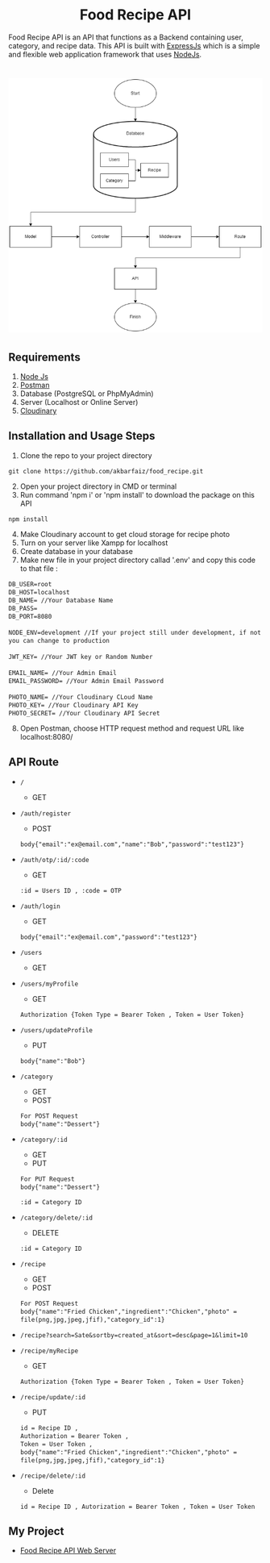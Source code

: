 <h1 align="center">Food Recipe API</h1>
Food Recipe API is an API that functions as a Backend containing user, category, and recipe data. This API is built with <a href="https://expressjs.com">ExpressJs</a> which is a simple and flexible web application framework that uses <a href="https://nodejs.org/en/about/">NodeJs<a/>.<br>

<h1 align="center"><img src="Flowchart_Aplikasi.png"></h1>

## Requirements
1. <a href="https://nodejs.org/en/">Node Js</a>
2. <a href="https://www.postman.com/downloads/">Postman</a>
3. Database (PostgreSQL or PhpMyAdmin)
4. Server (Localhost or Online Server)
5. <a href="https://cloudinary.com">Cloudinary</a>

## Installation and Usage Steps
1. Clone the repo to your project directory
```
git clone https://github.com/akbarfaiz/food_recipe.git
```
2. Open your project directory in CMD or terminal
3. Run command 'npm i' or 'npm install' to download the package on this API
```
npm install
```
4. Make Cloudinary account to get cloud storage for recipe photo
5. Turn on your server like Xampp for localhost
6. Create database in your database
7. Make new file in your project directory callad '.env' and copy this code to that file :
```
DB_USER=root
DB_HOST=localhost
DB_NAME= //Your Database Name
DB_PASS=
DB_PORT=8080

NODE_ENV=development //If your project still under development, if not you can change to production

JWT_KEY= //Your JWT key or Random Number

EMAIL_NAME= //Your Admin Email
EMAIL_PASSWORD= //Your Admin Email Password

PHOTO_NAME= //Your Cloudinary CLoud Name
PHOTO_KEY= //Your Cloudinary API Key
PHOTO_SECRET= //Your Cloudinary API Secret
```
8. Open Postman, choose HTTP request method and  request URL like localhost:8080/

## API Route
 * `/`
   * GET
 * `/auth/register`
   * POST
   ```
   body{"email":"ex@email.com","name":"Bob","password":"test123"}
   ```
 * `/auth/otp/:id/:code`
   * GET
   ```
   :id = Users ID , :code = OTP
   ```
 * `/auth/login`
   * GET
   ```
   body{"email":"ex@email.com","password":"test123"}
   ```
 * `/users`
   * GET
 * `/users/myProfile`
   * GET
   ```
   Authorization {Token Type = Bearer Token , Token = User Token}
   ```
 * `/users/updateProfile` 
   * PUT
   ```
   body{"name":"Bob"}
   ```
 
 * `/category`
   * GET
   * POST 
   ```
   For POST Request
   body{"name":"Dessert"}
   ```
 * `/category/:id`
   * GET
   * PUT
   ```
   For PUT Request
   body{"name":"Dessert"}
   ```
   ```
   :id = Category ID 
   ```
 * `/category/delete/:id`
   * DELETE
   ```
   :id = Category ID 
   ```

 * `/recipe`
   * GET
   * POST
   ```
   For POST Request
   body{"name":"Fried Chicken","ingredient":"Chicken","photo" = file(png,jpg,jpeg,jfif),"category_id":1}
   ```
 * `/recipe?search=Sate&sortby=created_at&sort=desc&page=1&limit=10`
 * `/recipe/myRecipe`
   * GET
   ```
   Authorization {Token Type = Bearer Token , Token = User Token}
   ```
 * `/recipe/update/:id`
   * PUT
   ```
   id = Recipe ID , 
   Authorization = Bearer Token , 
   Token = User Token , 
   body{"name":"Fried Chicken","ingredient":"Chicken","photo" = file(png,jpg,jpeg,jfif),"category_id":1} 
   ```
 * `/recipe/delete/:id`
   * Delete
   ```
   id = Recipe ID , Autorization = Bearer Token , Token = User Token  
   ```

## My Project
 * <a href="https://long-tan-monkey-veil.cyclic.app">Food Recipe API Web Server</a>
